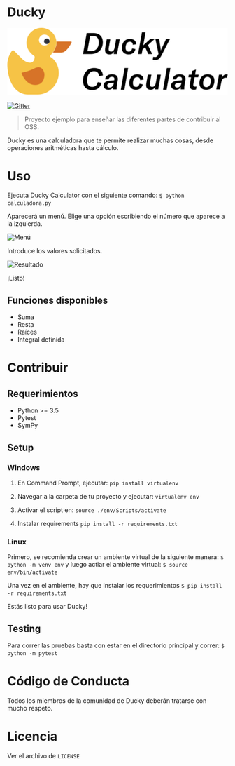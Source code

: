 # Ducky

![Ducky](./static/logo.svg)

[![Gitter](https://badges.gitter.im/ducky-calculator/community.svg)](https://gitter.im/ducky-calculator/community?utm_source=badge&utm_medium=badge&utm_campaign=pr-badge)

> Proyecto ejemplo para enseñar las diferentes partes de contribuir al OSS.

Ducky es una calculadora que te permite realizar muchas cosas, desde operaciones aritméticas hasta cálculo.

# Uso

Ejecuta Ducky Calculator con el siguiente comando:
`$ python calculadora.py`

Aparecerá un menú. Elige una opción escribiendo el número que aparece a la izquierda.


![Menú](https://i.imgur.com/mIKZJRc.png)

Introduce los valores solicitados.


![Resultado](https://i.imgur.com/i60S8tn.png)


¡Listo!


## Funciones disponibles

* Suma
* Resta
* Raíces
* Integral definida

# Contribuir

## Requerimientos

* Python >= 3.5
* Pytest
* SymPy

## Setup

### Windows

1. En Command Prompt, ejecutar:
`pip install virtualenv`

2. Navegar a la carpeta de tu proyecto y ejecutar:
`virtualenv env`

3. Activar el script en:
`source ./env/Scripts/activate`

4. Instalar requirements
`pip install -r requirements.txt`

### Linux

Primero, se recomienda crear un ambiente virtual de la siguiente manera:
`$ python -m venv env`
y luego actiar el ambiente virtual:
`$ source env/bin/activate`

Una vez en el ambiente, hay que instalar los requerimientos
`$ pip install -r requirements.txt`

Estás listo para usar Ducky!

## Testing

Para correr las pruebas basta con estar en el directorio principal y correr:
`$ python -m pytest`

# Código de Conducta

Todos los miembros de la comunidad de Ducky deberán tratarse con mucho respeto.

# Licencia
Ver el archivo de `LICENSE`
